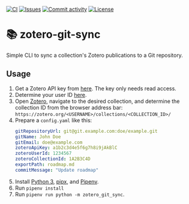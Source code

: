 [![CI](https://img.shields.io/github/workflow/status/heinrichreimer/zotero-git-sync/Export%20literature?label=export&style=flat-square)](https://github.com/heinrichreimer/zotero-git-sync/actions?query=workflow%3A"Export%20literature")
[![Issues](https://img.shields.io/github/issues/heinrichreimer/zotero-git-sync?style=flat-square)](https://github.com/heinrichreimer/zotero-git-sync/issues)
[![Commit activity](https://img.shields.io/github/commit-activity/m/heinrichreimer/zotero-git-sync?style=flat-square)](https://github.com/heinrichreimer/zotero-git-sync/commits)
[![License](https://img.shields.io/github/license/heinrichreimer/zotero-git-sync?style=flat-square)](LICENSE)

# 📚 zotero-git-sync

Simple CLI to sync a collection's Zotero publications to a Git repository.

## Usage

1. Get a Zotero API key from [here](https://zotero.org/settings/keys/new). The key only needs read access.
2. Determine your user ID [here](https://zotero.org/settings/keys).
3. Open [Zotero](https://zotero.org/), navigate to the desired collection, and determine the collection ID from the browser address bar: `https://zotero.org/<USERNAME>/collections/<COLLECTION_ID>/`
4. Prepare a `config.yaml` like this:
    ```yaml
    gitRepositoryUrl: git@git.example.com:doe/example.git
    gitName: John Doe
    gitEmail: doe@example.com
    zoteroApiKey: a1b2c3d4e5f6g7h8i9jAkBlC
    zoteroUserId: 1234567
    zoteroCollectionId: 1A2B3C4D
    exportPath: roadmap.md
    commitMessage: "Update roadmap"
    ```
5. Install [Python 3](https://python.org/downloads/), [pipx](https://pipxproject.github.io/pipx/installation/#install-pipx), and [Pipenv](https://pipenv.pypa.io/en/latest/install/#isolated-installation-of-pipenv-with-pipx).
6. Run `pipenv install`
7. Run `pipenv run python -m zotero_git_sync`.